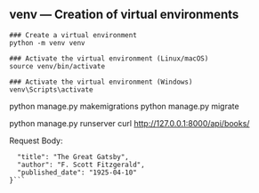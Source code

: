 ## venv — Creation of virtual environments
    ### Create a virtual environment
    python -m venv venv

    ### Activate the virtual environment (Linux/macOS)
    source venv/bin/activate

    ### Activate the virtual environment (Windows)
    venv\Scripts\activate


python manage.py makemigrations
python manage.py migrate

python manage.py runserver
curl http://127.0.0.1:8000/api/books/

Request Body:
```{
  "title": "The Great Gatsby",
  "author": "F. Scott Fitzgerald",
  "published_date": "1925-04-10"
}```


